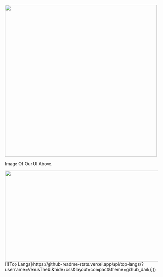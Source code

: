 <div id="header" align="left">
  <img src="https://media.discordapp.net/attachments/1090424648660942999/1090432348723622038/image.png?width=577&height=391" width="500"/>
</div>

Image Of Our UI Above.

<div align="center">
  <img src="https://media.giphy.com/media/dWesBcTLavkZuG35MI/giphy.gif" width="600" height="300"/>
</div>

<div id="header" align="left",
[![Stats](https://github-readme-stats.vercel.app/api?username=VenusTheUI&show_icons=true&count_private=true&theme=github_dark)]()
</div> 
[![Top Langs](https://github-readme-stats.vercel.app/api/top-langs/?username=VenusTheUI&hide=css&layout=compact&theme=github_dark)]()
